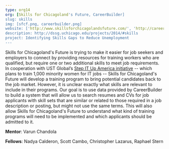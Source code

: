 ```yaml
---
type: org14
org: [Skills for Chicagoland's Future, CareerBuilder]
slug: skills
img: [sfcf.png, careerbuilder.png]
website: ['http://www.skillsforchicagolandsfuture.com/', 'http://careerbuilder.com/']
description: http://dssg.uchicago.edu/projects/2014/#skills
project: Identifying Skills Gaps to Reduce Unemployment
---
```


Skills for Chicagoland's Future is trying to make it easier for job seekers and employers to connect by providing resources for training workers who are qualified, but require one or two additional skills to meet job requirements. In cooperation with UST Global’s [Step IT Up America initiative](http://www.joinstepitupamerica.com/en/) -- which plans to train 1,000 minority women for IT jobs -- Skills for Chicagoland's Future will develop a training program to bring potential candidates back to the job market. However, it is unclear exactly what skills are relevant to include in their programs.  Our goal is to use data provided by CareerBuilder to build a system that will allow us to search resumes and CVs for job applicants with skill sets that are similar or related to those required in a job description or posting, but might not use the same terms.  This will also allow Skills for Chicagoland's Future to understand what kind of training programs will need to be implemented and which applicants should be admitted to it.

**Mentor**: Varun Chandola

**Fellows**: Nadya Calderon, Scott Cambo, Christopher Lazarus, Raphael Stern